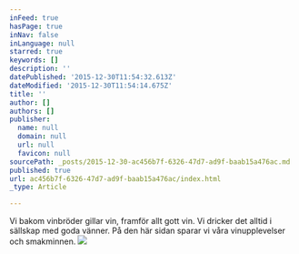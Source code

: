 ```yaml
---
inFeed: true
hasPage: true
inNav: false
inLanguage: null
starred: true
keywords: []
description: ''
datePublished: '2015-12-30T11:54:32.613Z'
dateModified: '2015-12-30T11:54:14.675Z'
title: ''
author: []
authors: []
publisher:
  name: null
  domain: null
  url: null
  favicon: null
sourcePath: _posts/2015-12-30-ac456b7f-6326-47d7-ad9f-baab15a476ac.md
published: true
url: ac456b7f-6326-47d7-ad9f-baab15a476ac/index.html
_type: Article

---
```

Vi bakom vinbröder gillar vin, framför allt gott vin. Vi dricker det alltid i sällskap med goda vänner. På den här sidan sparar vi våra vinupplevelser och smakminnen. ![](https://the-grid-user-content.s3-us-west-2.amazonaws.com/a72043b1-5863-43b5-a09d-6a130b3534e6.JPG)